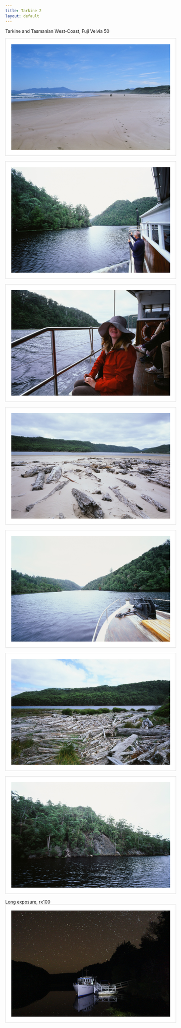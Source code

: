 ```yaml
---
title: Tarkine 2 
layout: default
---
```




<div class="post-date">
  Tarkine and Tasmanian West-Coast, Fuji Velvia 50
</div>
 


<style>
img {

    border: 1px solid #ddd;

    padding: 18px; 

    background-color:#ffffff;
}
</style>



![pic](/public/images/Atkinson_50163218/best/9047-033.smaller.jpg) 



![pic](/public/images/Atkinson_50163218/best/9048-026.smaller.jpg) 

![pic](/public/images/Atkinson_50163218/best/9048-001.smaller.jpg) 



![pic](/public/images/Atkinson_50163218/best/9048-003.smaller.jpg) 


![pic](/public/images/Atkinson_50163218/best/9048-022.smaller.jpg) 


![pic](/public/images/Atkinson_50163218/best/9048-012.smaller.jpg) 

![pic](/public/images/Atkinson_50163218/best/9048-024.smaller.jpg) 



 <span class="post-date">Long exposure, rx100 </span>
![pic](/public/images/rx100-best/DSC03785.smaller.jpg)


